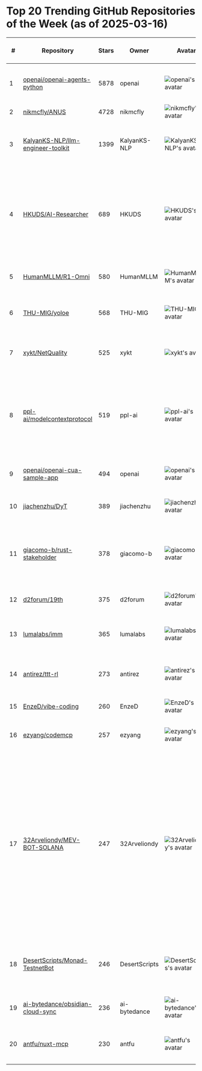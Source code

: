 # Top 20 Trending GitHub Repositories of the Week (as of 2025-03-16)

| # | Repository | Stars | Owner | Avatar | Description | Topics | URL | Created At | Updated At | Pushed At | Git URL | SSH URL | Clone URL | SVN URL | Homepage | Size | Language | Forks Count | Open Issues Count | Default Branch | License |
|---|------------|-------|-------|--------|-------------|--------|-----|------------|------------|-----------|---------|---------|-----------|---------|----------|------|----------|--------------|-------------------|----------------|---------|
| 1 | [openai/openai-agents-python](https://github.com/openai/openai-agents-python) | 5878 | openai | ![openai's avatar](https://avatars.githubusercontent.com/u/14957082?v=4) | A lightweight, powerful framework for multi-agent workflows | agents, ai, framework, llm, openai, python | [https://github.com/openai/openai-agents-python](https://github.com/openai/openai-agents-python) | 2025-03-11T03:42:36Z | 2025-03-16T04:13:52Z | 2025-03-13T18:44:14Z | git://github.com/openai/openai-agents-python.git | org-14957082@github.com:openai/openai-agents-python.git | https://github.com/openai/openai-agents-python.git | https://github.com/openai/openai-agents-python | https://openai.github.io/openai-agents-python/ | 2496 | Python | 568 | 58 | main | MIT License |
| 2 | [nikmcfly/ANUS](https://github.com/nikmcfly/ANUS) | 4728 | nikmcfly | ![nikmcfly's avatar](https://avatars.githubusercontent.com/u/70242477?v=4) | No description | No topics | [https://github.com/nikmcfly/ANUS](https://github.com/nikmcfly/ANUS) | 2025-03-09T18:45:54Z | 2025-03-16T04:17:48Z | 2025-03-11T04:30:50Z | git://github.com/nikmcfly/ANUS.git | git@github.com:nikmcfly/ANUS.git | https://github.com/nikmcfly/ANUS.git | https://github.com/nikmcfly/ANUS | https://t.me/goanus | 357 | Python | 787 | 66 | main | MIT License |
| 3 | [KalyanKS-NLP/llm-engineer-toolkit](https://github.com/KalyanKS-NLP/llm-engineer-toolkit) | 1399 | KalyanKS-NLP | ![KalyanKS-NLP's avatar](https://avatars.githubusercontent.com/u/202506543?v=4) | A curated list of  120+ LLM libraries category wise.  | ai-engineer, generative-ai, large-language-models, llm-engineer, llms | [https://github.com/KalyanKS-NLP/llm-engineer-toolkit](https://github.com/KalyanKS-NLP/llm-engineer-toolkit) | 2025-03-09T11:07:31Z | 2025-03-16T04:19:25Z | 2025-03-15T17:48:35Z | git://github.com/KalyanKS-NLP/llm-engineer-toolkit.git | git@github.com:KalyanKS-NLP/llm-engineer-toolkit.git | https://github.com/KalyanKS-NLP/llm-engineer-toolkit.git | https://github.com/KalyanKS-NLP/llm-engineer-toolkit | https://www.linkedin.com/in/kalyanksnlp/ | 38 | No language specified | 250 | 2 | main | Apache License 2.0 |
| 4 | [HKUDS/AI-Researcher](https://github.com/HKUDS/AI-Researcher) | 689 | HKUDS | ![HKUDS's avatar](https://avatars.githubusercontent.com/u/118165258?v=4) | "AI-Researcher: Fully-Automated Scientific Discovery with LLM Agents" & "Open-Sourced Alternative to Google AI Co-Scientist" | agent, ai-researcher, llm | [https://github.com/HKUDS/AI-Researcher](https://github.com/HKUDS/AI-Researcher) | 2025-03-11T12:48:38Z | 2025-03-16T04:17:55Z | 2025-03-13T10:45:36Z | git://github.com/HKUDS/AI-Researcher.git | git@github.com:HKUDS/AI-Researcher.git | https://github.com/HKUDS/AI-Researcher.git | https://github.com/HKUDS/AI-Researcher | No homepage | 728495 | Python | 87 | 4 | main | No license |
| 5 | [HumanMLLM/R1-Omni](https://github.com/HumanMLLM/R1-Omni) | 580 | HumanMLLM | ![HumanMLLM's avatar](https://avatars.githubusercontent.com/u/194887136?v=4) | No description | No topics | [https://github.com/HumanMLLM/R1-Omni](https://github.com/HumanMLLM/R1-Omni) | 2025-03-09T08:53:53Z | 2025-03-16T03:55:26Z | 2025-03-13T06:31:50Z | git://github.com/HumanMLLM/R1-Omni.git | git@github.com:HumanMLLM/R1-Omni.git | https://github.com/HumanMLLM/R1-Omni.git | https://github.com/HumanMLLM/R1-Omni | No homepage | 638 | Python | 36 | 8 | main | No license |
| 6 | [THU-MIG/yoloe](https://github.com/THU-MIG/yoloe) | 568 | THU-MIG | ![THU-MIG's avatar](https://avatars.githubusercontent.com/u/86091366?v=4) | YOLOE: Real-Time Seeing Anything | No topics | [https://github.com/THU-MIG/yoloe](https://github.com/THU-MIG/yoloe) | 2025-03-10T08:25:11Z | 2025-03-16T03:12:39Z | 2025-03-15T06:02:46Z | git://github.com/THU-MIG/yoloe.git | git@github.com:THU-MIG/yoloe.git | https://github.com/THU-MIG/yoloe.git | https://github.com/THU-MIG/yoloe | https://arxiv.org/abs/2503.07465 | 38591 | Python | 32 | 4 | main | GNU Affero General Public License v3.0 |
| 7 | [xykt/NetQuality](https://github.com/xykt/NetQuality) | 525 | xykt | ![xykt's avatar](https://avatars.githubusercontent.com/u/152045469?v=4) | A script for network quality detection | No topics | [https://github.com/xykt/NetQuality](https://github.com/xykt/NetQuality) | 2025-03-12T03:16:44Z | 2025-03-16T04:00:16Z | 2025-03-15T01:48:59Z | git://github.com/xykt/NetQuality.git | git@github.com:xykt/NetQuality.git | https://github.com/xykt/NetQuality.git | https://github.com/xykt/NetQuality | No homepage | 6397 | Shell | 22 | 2 | main | GNU Affero General Public License v3.0 |
| 8 | [ppl-ai/modelcontextprotocol](https://github.com/ppl-ai/modelcontextprotocol) | 519 | ppl-ai | ![ppl-ai's avatar](https://avatars.githubusercontent.com/u/110299016?v=4) | A Model Context Protocol Server connector for Perplexity API, to enable web search without leaving the MCP ecosystem. | No topics | [https://github.com/ppl-ai/modelcontextprotocol](https://github.com/ppl-ai/modelcontextprotocol) | 2025-03-10T19:44:02Z | 2025-03-16T03:49:47Z | 2025-03-14T15:18:00Z | git://github.com/ppl-ai/modelcontextprotocol.git | git@github.com:ppl-ai/modelcontextprotocol.git | https://github.com/ppl-ai/modelcontextprotocol.git | https://github.com/ppl-ai/modelcontextprotocol | No homepage | 343 | JavaScript | 44 | 11 | main | MIT License |
| 9 | [openai/openai-cua-sample-app](https://github.com/openai/openai-cua-sample-app) | 494 | openai | ![openai's avatar](https://avatars.githubusercontent.com/u/14957082?v=4) | No description | No topics | [https://github.com/openai/openai-cua-sample-app](https://github.com/openai/openai-cua-sample-app) | 2025-03-11T14:57:29Z | 2025-03-16T01:37:26Z | 2025-03-14T14:51:14Z | git://github.com/openai/openai-cua-sample-app.git | org-14957082@github.com:openai/openai-cua-sample-app.git | https://github.com/openai/openai-cua-sample-app.git | https://github.com/openai/openai-cua-sample-app | No homepage | 23 | Python | 102 | 12 | main | MIT License |
| 10 | [jiachenzhu/DyT](https://github.com/jiachenzhu/DyT) | 389 | jiachenzhu | ![jiachenzhu's avatar](https://avatars.githubusercontent.com/u/43979806?v=4) | Code release for DynamicTanh (DyT) | No topics | [https://github.com/jiachenzhu/DyT](https://github.com/jiachenzhu/DyT) | 2025-03-14T01:32:35Z | 2025-03-16T03:41:12Z | 2025-03-14T05:49:12Z | git://github.com/jiachenzhu/DyT.git | git@github.com:jiachenzhu/DyT.git | https://github.com/jiachenzhu/DyT.git | https://github.com/jiachenzhu/DyT | No homepage | 29 | Python | 35 | 6 | main | MIT License |
| 11 | [giacomo-b/rust-stakeholder](https://github.com/giacomo-b/rust-stakeholder) | 378 | giacomo-b | ![giacomo-b's avatar](https://avatars.githubusercontent.com/u/38355805?v=4) | Generate impressive-looking terminal output to look busy when stakeholders walk by | No topics | [https://github.com/giacomo-b/rust-stakeholder](https://github.com/giacomo-b/rust-stakeholder) | 2025-03-15T10:36:48Z | 2025-03-16T04:19:14Z | 2025-03-15T19:47:27Z | git://github.com/giacomo-b/rust-stakeholder.git | git@github.com:giacomo-b/rust-stakeholder.git | https://github.com/giacomo-b/rust-stakeholder.git | https://github.com/giacomo-b/rust-stakeholder | No homepage | 255 | Rust | 9 | 1 | master | MIT License |
| 12 | [d2forum/19th](https://github.com/d2forum/19th) | 375 | d2forum | ![d2forum's avatar](https://avatars.githubusercontent.com/u/58558643?v=4) | 第19届D2终端技术大会「热·AI」 | No topics | [https://github.com/d2forum/19th](https://github.com/d2forum/19th) | 2025-03-10T02:08:38Z | 2025-03-15T17:22:50Z | 2025-03-11T02:55:18Z | git://github.com/d2forum/19th.git | git@github.com:d2forum/19th.git | https://github.com/d2forum/19th.git | https://github.com/d2forum/19th | No homepage | 836224 | No language specified | 68 | 0 | main | No license |
| 13 | [lumalabs/imm](https://github.com/lumalabs/imm) | 365 | lumalabs | ![lumalabs's avatar](https://avatars.githubusercontent.com/u/85601507?v=4) | Official implementation of Inductive Moment Matching | No topics | [https://github.com/lumalabs/imm](https://github.com/lumalabs/imm) | 2025-03-11T03:25:20Z | 2025-03-15T22:05:51Z | 2025-03-12T00:24:35Z | git://github.com/lumalabs/imm.git | git@github.com:lumalabs/imm.git | https://github.com/lumalabs/imm.git | https://github.com/lumalabs/imm | No homepage | 1239 | Python | 6 | 1 | main | Other |
| 14 | [antirez/ttt-rl](https://github.com/antirez/ttt-rl) | 273 | antirez | ![antirez's avatar](https://avatars.githubusercontent.com/u/65632?v=4) | Reinforcement Learning example in C, playing tic tac toe | No topics | [https://github.com/antirez/ttt-rl](https://github.com/antirez/ttt-rl) | 2025-03-10T16:41:10Z | 2025-03-16T03:26:58Z | 2025-03-13T08:35:53Z | git://github.com/antirez/ttt-rl.git | git@github.com:antirez/ttt-rl.git | https://github.com/antirez/ttt-rl.git | https://github.com/antirez/ttt-rl | No homepage | 26 | C | 16 | 1 | main | BSD 2-Clause "Simplified" License |
| 15 | [EnzeD/vibe-coding](https://github.com/EnzeD/vibe-coding) | 260 | EnzeD | ![EnzeD's avatar](https://avatars.githubusercontent.com/u/9866900?v=4) | No description | No topics | [https://github.com/EnzeD/vibe-coding](https://github.com/EnzeD/vibe-coding) | 2025-03-12T21:05:20Z | 2025-03-16T03:30:47Z | 2025-03-12T21:05:35Z | git://github.com/EnzeD/vibe-coding.git | git@github.com:EnzeD/vibe-coding.git | https://github.com/EnzeD/vibe-coding.git | https://github.com/EnzeD/vibe-coding | No homepage | 4 | No language specified | 49 | 0 | main | No license |
| 16 | [ezyang/codemcp](https://github.com/ezyang/codemcp) | 257 | ezyang | ![ezyang's avatar](https://avatars.githubusercontent.com/u/13564?v=4) | Coding assistant MCP for Claude Desktop | No topics | [https://github.com/ezyang/codemcp](https://github.com/ezyang/codemcp) | 2025-03-09T03:58:34Z | 2025-03-16T03:41:19Z | 2025-03-16T03:36:30Z | git://github.com/ezyang/codemcp.git | git@github.com:ezyang/codemcp.git | https://github.com/ezyang/codemcp.git | https://github.com/ezyang/codemcp | No homepage | 1154 | Python | 29 | 26 | main | Apache License 2.0 |
| 17 | [32Arveliondy/MEV-BOT-SOLANA](https://github.com/32Arveliondy/MEV-BOT-SOLANA) | 247 | 32Arveliondy | ![32Arveliondy's avatar](https://avatars.githubusercontent.com/u/203335643?v=4) | ⭐ A powerful Solana MEV bot designed for both browser and local use. It scans transactions in real time, identifies profitable opportunities across Pump.FUN, Jupiter, and Raydium, and executes trades with precision. Fully automated, fast, and optimized for maximum efficiency. | blockchain, bot, crypto-bot, decentralized-exchanges, dex, ethereum, javascript, mempool, mev, nodejs, smart-contracts, solana, solidity | [https://github.com/32Arveliondy/MEV-BOT-SOLANA](https://github.com/32Arveliondy/MEV-BOT-SOLANA) | 2025-03-14T19:18:31Z | 2025-03-16T04:19:50Z | 2025-03-16T04:19:46Z | git://github.com/32Arveliondy/MEV-BOT-SOLANA.git | git@github.com:32Arveliondy/MEV-BOT-SOLANA.git | https://github.com/32Arveliondy/MEV-BOT-SOLANA.git | https://github.com/32Arveliondy/MEV-BOT-SOLANA | http://solana-bot.online | 305 | JavaScript | 190 | 0 | main | MIT License |
| 18 | [DesertScripts/Monad-TestnetBot](https://github.com/DesertScripts/Monad-TestnetBot) | 246 | DesertScripts | ![DesertScripts's avatar](https://avatars.githubusercontent.com/u/190017476?v=4) | a python script for monad testnet | monad, monad-automation, monad-bot, monad-testnet, monadtestnet | [https://github.com/DesertScripts/Monad-TestnetBot](https://github.com/DesertScripts/Monad-TestnetBot) | 2025-03-11T14:50:52Z | 2025-03-16T02:31:36Z | 2025-03-15T15:36:19Z | git://github.com/DesertScripts/Monad-TestnetBot.git | git@github.com:DesertScripts/Monad-TestnetBot.git | https://github.com/DesertScripts/Monad-TestnetBot.git | https://github.com/DesertScripts/Monad-TestnetBot | No homepage | 3942 | Python | 140 | 1 | main | Apache License 2.0 |
| 19 | [ai-bytedance/obsidian-cloud-sync](https://github.com/ai-bytedance/obsidian-cloud-sync) | 236 | ai-bytedance | ![ai-bytedance's avatar](https://avatars.githubusercontent.com/u/171111554?v=4) | No description | No topics | [https://github.com/ai-bytedance/obsidian-cloud-sync](https://github.com/ai-bytedance/obsidian-cloud-sync) | 2025-03-11T08:50:36Z | 2025-03-15T23:14:50Z | 2025-03-14T01:48:20Z | git://github.com/ai-bytedance/obsidian-cloud-sync.git | git@github.com:ai-bytedance/obsidian-cloud-sync.git | https://github.com/ai-bytedance/obsidian-cloud-sync.git | https://github.com/ai-bytedance/obsidian-cloud-sync | No homepage | 88 | TypeScript | 2 | 5 | main | MIT License |
| 20 | [antfu/nuxt-mcp](https://github.com/antfu/nuxt-mcp) | 230 | antfu | ![antfu's avatar](https://avatars.githubusercontent.com/u/11247099?v=4) | MCP server helping models to understand your Vite/Nuxt app better. | mcp, nuxt, vite | [https://github.com/antfu/nuxt-mcp](https://github.com/antfu/nuxt-mcp) | 2025-03-11T05:10:54Z | 2025-03-16T02:38:52Z | 2025-03-14T11:18:43Z | git://github.com/antfu/nuxt-mcp.git | git@github.com:antfu/nuxt-mcp.git | https://github.com/antfu/nuxt-mcp.git | https://github.com/antfu/nuxt-mcp | No homepage | 205 | TypeScript | 3 | 4 | main | MIT License |